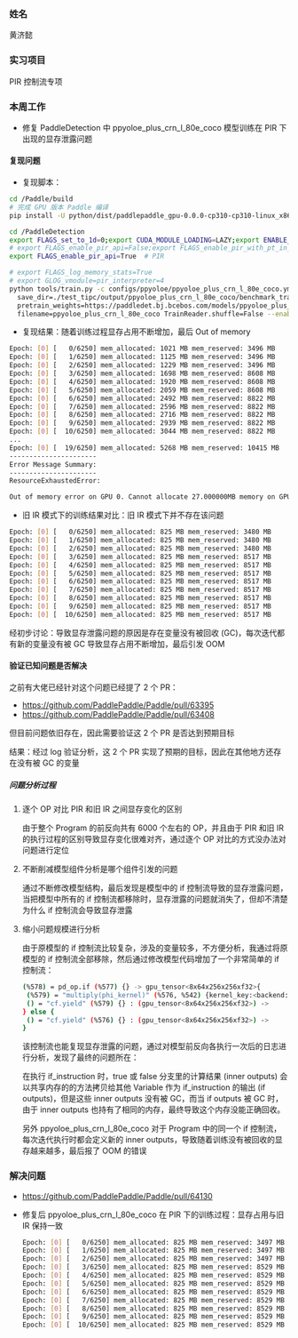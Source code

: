 ### 姓名

黄济懿

### 实习项目

PIR 控制流专项

### 本周工作

- 修复 PaddleDetection 中 ppyoloe_plus_crn_l_80e_coco 模型训练在 PIR 下出现的显存泄露问题

#### 复现问题

- 复现脚本：

``` bash
cd /Paddle/build
# 完成 GPU 版本 Paddle 编译
pip install -U python/dist/paddlepaddle_gpu-0.0.0-cp310-cp310-linux_x86_64.whl --force-reinstall

cd /PaddleDetection
export FLAGS_set_to_1d=0;export CUDA_MODULE_LOADING=LAZY;export ENABLE_FALL_BACK=False
# export FLAGS_enable_pir_api=False;export FLAGS_enable_pir_with_pt_in_dy2st=0;FLAGS_enable_pir_in_executor=0  # Old IR
export FLAGS_enable_pir_api=True  # PIR

# export FLAGS_log_memory_stats=True
# export GLOG_vmodule=pir_interpreter=4
python tools/train.py -c configs/ppyoloe/ppyoloe_plus_crn_l_80e_coco.yml -o LearningRate.base_lr=0.0001 log_iter=1 use_gpu=True \
  save_dir=./test_tipc/output/ppyoloe_plus_crn_l_80e_coco/benchmark_train/to_static_train_gpus_0_autocast_fp32 epoch=1 \
  pretrain_weights=https://paddledet.bj.bcebos.com/models/ppyoloe_plus_crn_l_80e_coco.pdparams TrainReader.batch_size=4 \
  filename=ppyoloe_plus_crn_l_80e_coco TrainReader.shuffle=False --enable_ce=True --to_static > oom_log/out.log 2>&1
```

- 复现结果：随着训练过程显存占用不断增加，最后 Out of memory

``` bash
Epoch: [0] [   0/6250] mem_allocated: 1021 MB mem_reserved: 3496 MB
Epoch: [0] [   1/6250] mem_allocated: 1125 MB mem_reserved: 3496 MB
Epoch: [0] [   2/6250] mem_allocated: 1229 MB mem_reserved: 3496 MB
Epoch: [0] [   3/6250] mem_allocated: 1698 MB mem_reserved: 8608 MB
Epoch: [0] [   4/6250] mem_allocated: 1920 MB mem_reserved: 8608 MB
Epoch: [0] [   5/6250] mem_allocated: 2059 MB mem_reserved: 8608 MB
Epoch: [0] [   6/6250] mem_allocated: 2492 MB mem_reserved: 8822 MB
Epoch: [0] [   7/6250] mem_allocated: 2596 MB mem_reserved: 8822 MB
Epoch: [0] [   8/6250] mem_allocated: 2716 MB mem_reserved: 8822 MB
Epoch: [0] [   9/6250] mem_allocated: 2939 MB mem_reserved: 8822 MB
Epoch: [0] [  10/6250] mem_allocated: 3044 MB mem_reserved: 8822 MB
...
Epoch: [0] [  19/6250] mem_allocated: 5268 MB mem_reserved: 10415 MB
----------------------
Error Message Summary:
----------------------
ResourceExhaustedError: 

Out of memory error on GPU 0. Cannot allocate 27.000000MB memory on GPU 0, 10.906372GB memory has been allocated and available memory is only 4.062500MB.
```

- 旧 IR 模式下的训练结果对比：旧 IR 模式下并不存在该问题

``` bash
Epoch: [0] [   0/6250] mem_allocated: 825 MB mem_reserved: 3480 MB
Epoch: [0] [   1/6250] mem_allocated: 825 MB mem_reserved: 3480 MB
Epoch: [0] [   2/6250] mem_allocated: 825 MB mem_reserved: 3480 MB
Epoch: [0] [   3/6250] mem_allocated: 825 MB mem_reserved: 8517 MB
Epoch: [0] [   4/6250] mem_allocated: 825 MB mem_reserved: 8517 MB
Epoch: [0] [   5/6250] mem_allocated: 825 MB mem_reserved: 8517 MB
Epoch: [0] [   6/6250] mem_allocated: 825 MB mem_reserved: 8517 MB
Epoch: [0] [   7/6250] mem_allocated: 825 MB mem_reserved: 8517 MB
Epoch: [0] [   8/6250] mem_allocated: 825 MB mem_reserved: 8517 MB
Epoch: [0] [   9/6250] mem_allocated: 825 MB mem_reserved: 8517 MB
Epoch: [0] [  10/6250] mem_allocated: 825 MB mem_reserved: 8517 MB
```

经初步讨论：导致显存泄露问题的原因是存在变量没有被回收 (GC)，每次迭代都有新的变量没有被 GC 导致显存占用不断增加，最后引发 OOM

#### 验证已知问题是否解决

之前有大佬已经针对这个问题已经提了 2 个 PR：

- https://github.com/PaddlePaddle/Paddle/pull/63395
- https://github.com/PaddlePaddle/Paddle/pull/63408

但目前问题依旧存在，因此需要验证这 2 个 PR 是否达到预期目标

结果：经过 log 验证分析，这 2 个 PR 实现了预期的目标，因此在其他地方还存在没有被 GC 的变量

##### 问题分析过程

1. 逐个 OP 对比 PIR 和旧 IR 之间显存变化的区别

   由于整个 Program 的前反向共有 6000 个左右的 OP，并且由于 PIR 和旧 IR 的执行过程的区别导致显存变化很难对齐，通过逐个 OP 对比的方式没办法对问题进行定位

2. 不断削减模型组件分析是哪个组件引发的问题

   通过不断修改模型结构，最后发现是模型中的 if 控制流导致的显存泄露问题，当把模型中所有的 if 控制流都移除时，显存泄露的问题就消失了，但却不清楚为什么 if 控制流会导致显存泄露

3. 缩小问题规模进行分析

   由于原模型的 if 控制流比较复杂，涉及的变量较多，不方便分析，我通过将原模型的 if 控制流全部移除，然后通过修改模型代码增加了一个非常简单的 if 控制流：

   ``` bash
   (%578) = pd_op.if (%577) {} -> gpu_tensor<8x64x256x256xf32>{
   	(%579) = "multiply(phi_kernel)" (%576, %542) {kernel_key:<backend:GPU|layout:NCHW|dtype:float32>,kernel_name:"multiply",op_name:"pd_op.multiply",stop_gradient:[false]} : (gpu_tensor<8x64x256x256xf32>, gpu_tensor<1xf32>) -> gpu_tensor<8x64x256x256xf32>
   	() = "cf.yield" (%579) {} : (gpu_tensor<8x64x256x256xf32>) -> 
   } else {
   	() = "cf.yield" (%576) {} : (gpu_tensor<8x64x256x256xf32>) -> 
   }
   ```

   该控制流也能复现显存泄露的问题，通过对模型前反向各执行一次后的日志进行分析，发现了最终的问题所在：

   在执行 if_instruction 时，true 或 false 分支里的计算结果 (inner outputs) 会以共享内存的的方法拷贝给其他 Variable 作为 if_instruction 的输出 (if outputs)，但是这些 inner outputs 没有被 GC，而当 if outputs 被 GC 时，由于 inner outputs 也持有了相同的内存，最终导致这个内存没能正确回收。

   另外 ppyoloe_plus_crn_l_80e_coco 对于 Program 中的同一个 if 控制流，每次迭代执行时都会定义新的 inner outputs，导致随着训练没有被回收的显存越来越多，最后报了 OOM 的错误

### 解决问题

- https://github.com/PaddlePaddle/Paddle/pull/64130

- 修复后 ppyoloe_plus_crn_l_80e_coco 在 PIR 下的训练过程：显存占用与旧 IR 保持一致

  ```bash
  Epoch: [0] [   0/6250] mem_allocated: 825 MB mem_reserved: 3497 MB
  Epoch: [0] [   1/6250] mem_allocated: 825 MB mem_reserved: 3497 MB
  Epoch: [0] [   2/6250] mem_allocated: 825 MB mem_reserved: 3497 MB
  Epoch: [0] [   3/6250] mem_allocated: 825 MB mem_reserved: 8529 MB
  Epoch: [0] [   4/6250] mem_allocated: 825 MB mem_reserved: 8529 MB
  Epoch: [0] [   5/6250] mem_allocated: 825 MB mem_reserved: 8529 MB
  Epoch: [0] [   6/6250] mem_allocated: 825 MB mem_reserved: 8529 MB
  Epoch: [0] [   7/6250] mem_allocated: 825 MB mem_reserved: 8529 MB
  Epoch: [0] [   8/6250] mem_allocated: 825 MB mem_reserved: 8529 MB
  Epoch: [0] [   9/6250] mem_allocated: 825 MB mem_reserved: 8529 MB
  Epoch: [0] [  10/6250] mem_allocated: 825 MB mem_reserved: 8529 MB
  ```

  

